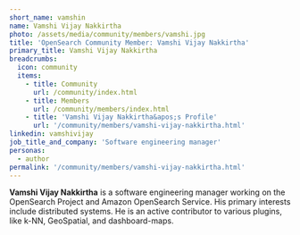 ```yaml
---
short_name: vamshin
name: Vamshi Vijay Nakkirtha
photo: /assets/media/community/members/vamshi.jpg
title: 'OpenSearch Community Member: Vamshi Vijay Nakkirtha'
primary_title: Vamshi Vijay Nakkirtha
breadcrumbs:
  icon: community
  items:
    - title: Community
      url: /community/index.html
    - title: Members
      url: /community/members/index.html
    - title: 'Vamshi Vijay Nakkirtha&apos;s Profile'
      url: '/community/members/vamshi-vijay-nakkirtha.html'
linkedin: vamshivijay
job_title_and_company: 'Software engineering manager'
personas:
  - author
permalink: '/community/members/vamshi-vijay-nakkirtha.html'
---
```

**Vamshi Vijay Nakkirtha** is a software engineering manager working on the OpenSearch Project and Amazon OpenSearch Service. His primary interests include distributed systems. He is an active contributor to various plugins, like k-NN, GeoSpatial, and dashboard-maps.
 
